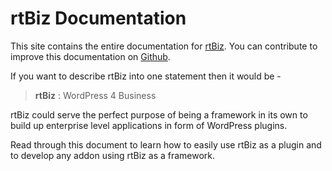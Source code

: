 rtBiz Documentation
===================

This site contains the entire documentation for [rtBiz](https://wordpress.org/plugins/rtbiz). You can contribute to improve this documentation on [Github](#).

If you want to describe rtBiz into one statement then it would be -

> **rtBiz** : WordPress 4 Business

rtBiz could serve the perfect purpose of being a framework in its own to build up enterprise level applications in form of WordPress plugins.

Read through this document to learn how to easily use rtBiz as a plugin and to develop any addon using rtBiz as a framework.
